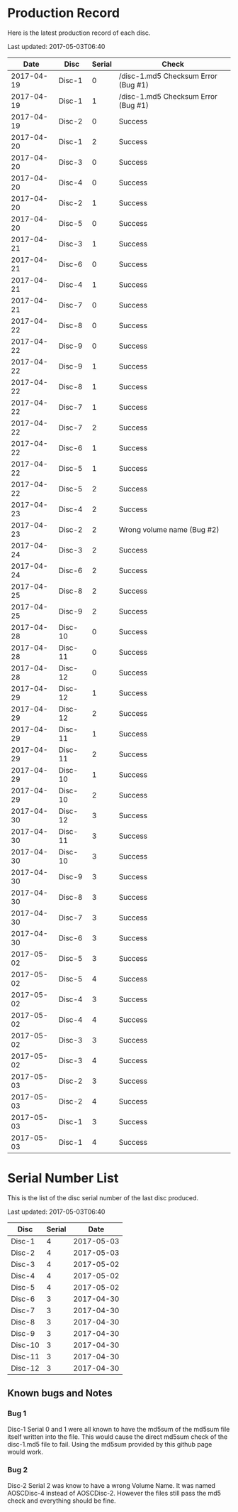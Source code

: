 # Production Record
Here is the latest production record of each disc.

Last updated: 2017-05-03T06:40

|Date		|Disc	|Serial	|Check|
|---		|---	|---	|---	|
|2017-04-19	|Disc-1	|0	|/disc-1.md5 Checksum Error (Bug #1)|
|2017-04-19	|Disc-1	|1	|/disc-1.md5 Checksum Error (Bug #1)|
|2017-04-19	|Disc-2	|0	|Success|
|2017-04-20	|Disc-1	|2	|Success|
|2017-04-20	|Disc-3	|0	|Success|
|2017-04-20	|Disc-4	|0	|Success|
|2017-04-20	|Disc-2	|1	|Success|
|2017-04-20	|Disc-5	|0	|Success|
|2017-04-21	|Disc-3	|1	|Success|
|2017-04-21	|Disc-6	|0	|Success|
|2017-04-21	|Disc-4	|1	|Success|
|2017-04-21	|Disc-7	|0	|Success|
|2017-04-22	|Disc-8	|0	|Success|
|2017-04-22	|Disc-9	|0	|Success|
|2017-04-22	|Disc-9	|1	|Success|
|2017-04-22	|Disc-8	|1	|Success|
|2017-04-22	|Disc-7	|1	|Success|
|2017-04-22	|Disc-7	|2	|Success|
|2017-04-22	|Disc-6	|1	|Success|
|2017-04-22	|Disc-5	|1	|Success|
|2017-04-22	|Disc-5	|2	|Success|
|2017-04-23	|Disc-4	|2	|Success|
|2017-04-23	|Disc-2	|2	|Wrong volume name (Bug #2)|
|2017-04-24	|Disc-3	|2	|Success|
|2017-04-24	|Disc-6	|2	|Success|
|2017-04-25	|Disc-8	|2	|Success|
|2017-04-25	|Disc-9	|2	|Success|
|2017-04-28	|Disc-10|0	|Success|
|2017-04-28	|Disc-11|0	|Success|
|2017-04-28	|Disc-12|0	|Success|
|2017-04-29	|Disc-12|1	|Success|
|2017-04-29	|Disc-12|2	|Success|
|2017-04-29	|Disc-11|1	|Success|
|2017-04-29	|Disc-11|2	|Success|
|2017-04-29	|Disc-10|1	|Success|
|2017-04-29	|Disc-10|2	|Success|
|2017-04-30	|Disc-12|3	|Success|
|2017-04-30	|Disc-11|3	|Success|
|2017-04-30	|Disc-10|3	|Success|
|2017-04-30	|Disc-9|3	|Success|
|2017-04-30	|Disc-8|3	|Success|
|2017-04-30	|Disc-7|3	|Success|
|2017-04-30	|Disc-6|3	|Success|
|2017-05-02	|Disc-5|3	|Success|
|2017-05-02	|Disc-5|4	|Success|
|2017-05-02	|Disc-4|3	|Success|
|2017-05-02	|Disc-4|4	|Success|
|2017-05-02	|Disc-3|3	|Success|
|2017-05-02	|Disc-3|4	|Success|
|2017-05-03	|Disc-2|3	|Success|
|2017-05-03	|Disc-2|4	|Success|
|2017-05-03	|Disc-1|3	|Success|
|2017-05-03	|Disc-1|4	|Success|

# Serial Number List
This is the list of the disc serial number of the last disc produced.

Last updated: 2017-05-03T06:40

|Disc	|Serial	|Date	|
|---	|---	|---	|
|Disc-1	|4	|2017-05-03|
|Disc-2	|4	|2017-05-03|
|Disc-3	|4	|2017-05-02|
|Disc-4	|4	|2017-05-02|
|Disc-5	|4	|2017-05-02|
|Disc-6	|3	|2017-04-30|
|Disc-7	|3	|2017-04-30|
|Disc-8	|3	|2017-04-30|
|Disc-9	|3	|2017-04-30|
|Disc-10|3	|2017-04-30|
|Disc-11|3	|2017-04-30|
|Disc-12|3	|2017-04-30|

## Known bugs and Notes

### Bug 1
Disc-1 Serial 0 and 1 were all known to have the md5sum of the md5sum file itself written into the file.
This would cause the direct md5sum check of the disc-1.md5 file to fail. Using the md5sum provided by
this github page would work.

### Bug 2
Disc-2 Serial 2 was know to have a wrong Volume Name. It was named AOSCDisc-4 instead of AOSCDisc-2.
However the files still pass the md5 check and everything should be fine.
